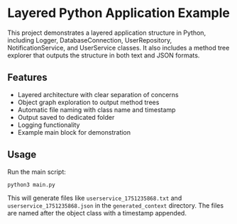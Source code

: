 # Layered Python Application Example

This project demonstrates a layered application structure in Python, including Logger, DatabaseConnection, UserRepository, NotificationService, and UserService classes. It also includes a method tree explorer that outputs the structure in both text and JSON formats.

## Features
- Layered architecture with clear separation of concerns
- Object graph exploration to output method trees
- Automatic file naming with class name and timestamp
- Output saved to dedicated folder
- Logging functionality
- Example main block for demonstration

## Usage
Run the main script:

```fish
python3 main.py
```

This will generate files like `userservice_1751235868.txt` and `userservice_1751235868.json` in the `generated_context` directory. The files are named after the object class with a timestamp appended.
